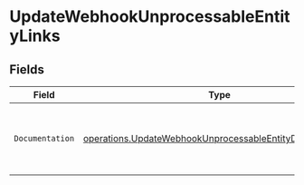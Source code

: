 # UpdateWebhookUnprocessableEntityLinks


## Fields

| Field                                                                                                                                | Type                                                                                                                                 | Required                                                                                                                             | Description                                                                                                                          |
| ------------------------------------------------------------------------------------------------------------------------------------ | ------------------------------------------------------------------------------------------------------------------------------------ | ------------------------------------------------------------------------------------------------------------------------------------ | ------------------------------------------------------------------------------------------------------------------------------------ |
| `Documentation`                                                                                                                      | [operations.UpdateWebhookUnprocessableEntityDocumentation](../../models/operations/updatewebhookunprocessableentitydocumentation.md) | :heavy_check_mark:                                                                                                                   | The URL to the generic Mollie API error handling guide.                                                                              |